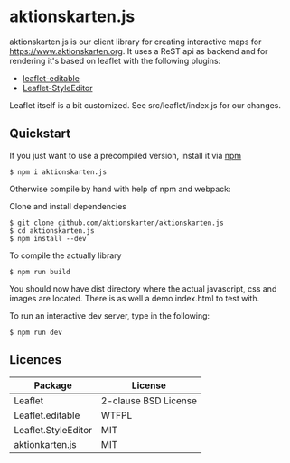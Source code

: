 aktionskarten.js
============

aktionskarten.js is our client library for creating interactive maps for
https://www.aktionskarten.org. It uses a ReST api as backend and for rendering
it's based on leaflet with the following plugins:

* [leaflet-editable](https://github.com/Leaflet/Leaflet.Editable)
* [Leaflet-StyleEditor](https://github.com/dwilhelm89/Leaflet.StyleEditor)

Leaflet itself is a bit customized. See src/leaflet/index.js for our changes.

Quickstart
----------

If you just want to use a precompiled version, install it via [npm](https://www.npmjs.com/package/aktionskarten.js)
```
$ npm i aktionskarten.js
```


Otherwise compile by hand with help of npm and webpack:

Clone and install dependencies
```
$ git clone github.com/aktionskarten/aktionskarten.js
$ cd aktionskarten.js
$ npm install --dev
```

To compile the actually library
```
$ npm run build
```

You should now have dist directory where the actual javascript, css and images
are located. There is as well a demo index.html to test with.

To run an interactive dev server, type in the following:
```
$ npm run dev
```


Licences
--------

| Package              | License              |
|----------------------|----------------------|
| Leaflet              | 2-clause BSD License |
| Leaflet.editable     | WTFPL |
| Leaflet.StyleEditor  | MIT |
| aktionkarten.js      | MIT |

